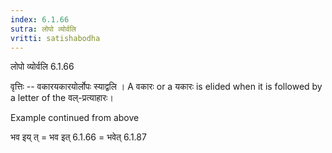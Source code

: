 ```yaml
---
index: 6.1.66
sutra: लोपो व्योर्वलि
vritti: satishabodha
---
```



 लोपो व्‍योर्वलि 6.1.66 


वृत्तिः -- वकारयकारयोर्लोपः स्याद्वलि । A वकारः or a यकारः is elided when it is followed by a letter of the वल्-प्रत्याहारः। 


Example continued from above 

भव इय् त् = भव इत् 6.1.66 = भवेत् 6.1.87 


